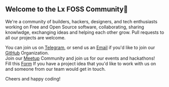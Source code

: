 ## Welcome to the Lx FOSS Community👋

We're a community of builders, hackers, designers, and tech enthusiasts working on Free and Open Source software, collaborating, sharing knowlwdge, exchanging ideas and helping each other grow.
Pull requests to all our projects are welcome.   
  
You can join us on [Telegram](https://t.me/+zyUdCsGBPQs3ODY1), or send us an [Email](lx.foss.community@gmail.com) if you'd like to join our [GitHub](https://github.com/lx-foss) Organization.   
Join our [Meetup](https://www.meetup.com/lx-foss/) Community and join us for our events and hackathons!  
Fill this [Form](https://forms.gle/62tYvUMTYVsXgVSi8) If you have a project idea that you'd like to work with us on and someone from our team would get in touch.  
  
Cheers and happy coding!
